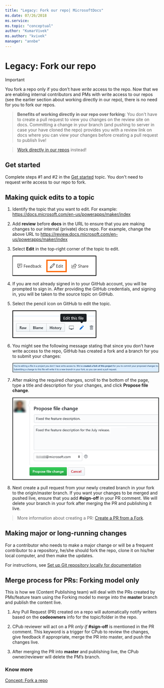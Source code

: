 ```yaml
---
title: "Legacy: Fork our repo| MicrosoftDocs"
ms.date: 07/26/2018
ms.service: 
ms.topic: "conceptual"
author: "KumarVivek"
ms.author: "kvivek"
manager: "annbe"
---
```


# Legacy: Fork our repo

> [!IMPORTANT]
> You fork a repo only if you don’t have *write* access to the
repo. Now that we are enabling internal contributors and PMs with write access
to our repos (see the earlier section about working directly in our repo), there
is no need for you to fork our repos.
 
> **Benefits of working directly in our repo over forking**: You don't have to create a pull request to view you changes on the review site on docs. Committing a change in your branch (and pushing to server in case your have cloned the repo) provides you with a review link on docs where you can view your changes before creating a pull request to publish live!

> [Work directly in our repos](work-repos.md) instead!

## Get started

Complete steps #1 and #2 in the [Get started](get-started.md) topic. You don't need to request write access to our repo to fork.

## Making quick edits to a topic

1.  Identify the topic that you want to edit. For example:
    <https://docs.microsoft.com/en-us/powerapps/maker/index>

2.  Add **review** before **docs** in the URL to ensure that you are making
    changes to our internal (private) docs repo. For example, change the above
    URL to <https://review.docs.microsoft.com/en-us/powerapps/maker/index>

1.  Select **Edit** in the top-right corner of the topic to edit.      

    ![](media/quick-edits-01.png)

2.  If you are not already signed in to your GitHub account, you will be
    prompted to sign in. After providing the GitHub credentials, and signing in,
    you will be taken to the source topic on GitHub.

3.  Select the pencil icon on GitHub to edit the topic.    

    ![](media/quick-edits-02.png)

4.  You might see the following message stating that since you don’t have write
    access to the repo, GitHub has created a fork and a branch for you to submit
    your changes:  
    

    ![](media/fork-quick-edit-01.png)

5.  After making the required changes, scroll to the bottom of the page, type a
    title and description for your changes, and click **Propose file change**.  
    

    ![](media/fork-quick-edit-02.png)

6.  Next create a pull request from your newly created branch in your fork to
    the origin/master branch. If you want your changes to be merged and pushed
    live, ensure that you add **\#sign-off** in your PR comment. We will delete
    your branch in your fork after merging the PR and publishing it live.

>   More information about creating a PR: [Create a PR from a
>   Fork](https://help.github.com/articles/creating-a-pull-request-from-a-fork/).

## Making major or long-running changes

For a contributor who needs to make a major change or will be a frequent
contributor to a repository, he/she should fork the repo, clone it on his/her
local computer, and then make the updates.

For instructions, see [Set up Git repository locally for
documentation](https://review.docs.microsoft.com/en-us/help/contribute/contribute-get-started-setup-local?branch=master)

## Merge process for PRs: Forking model only

This is how we (Content Publishing team) will deal with the PRs created by
PMs/feature team using the Forking model to merge into the **master** branch and publish the content live.

1.  Any Pull Request (PR) created on a repo will automatically notify writers
    based on the **codeowners** info for the topic/folder in the repo.

2.  CPub reviewer will act on a PR *only if* **\#sign-off** is mentioned in the
    PR comment. This keyword is a trigger for CPub to review the changes, give
    feedback if appropriate, merge the PR into master, and push the changes
    live.

3.  After merging the PR into **master** and publishing live, the CPub
    owner/reviewer will delete the PM’s branch.

### Know more

[Concept: Fork a repo](https://help.github.com/articles/fork-a-repo/)